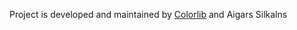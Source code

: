 

Project is developed and maintained by [Colorlib](https://colorlib.com/ "Colorlib - Make Your First Blog") and Aigars Silkalns
